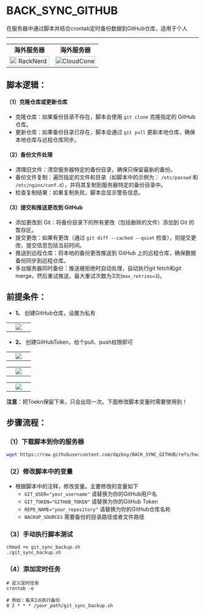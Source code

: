 # BACK_SYNC_GITHUB
在服务器中通过脚本并结合crontab定时备份数据到GitHub仓库，适用于个人

---
<table style="width: 100%; table-layout: fixed;">
    <tr>
      <td width="50%" align="center"><b>海外服务器</b></td>
      <td width="50%" align="center"><b>海外服务器</b></td>
    </tr>
    <tr>
        <td width="50%" align="center">
            <a href="https://dqzboy.github.io/proxyui/racknerd" target="_blank">
                <img src="https://cdn.jsdelivr.net/gh/dqzboy/Images/dqzboy-proxy/1.png?raw=true" 
                     alt="RackNerd" 
                     style="width: 100%; height: auto; max-width: 400px; object-fit: contain;">
            </a>
        </td>
        <td width="50%" align="center">
            <a href="https://app.cloudcone.com/?ref=12690" target="_blank">
                <img src="https://cdn.jsdelivr.net/gh/dqzboy/Images/dqzboy-proxy/2.png?raw=true" 
                     alt="CloudCone" 
                     style="width: 100%; height: auto; max-width: 400px; object-fit: contain;">
            </a>
        </td>
    </tr>
</table>

## 脚本逻辑：
#### （1）克隆仓库或更新仓库
- 克隆仓库：如果备份目录不存在，脚本会使用 `git clone` 克隆指定的 GitHub 仓库。
- 更新仓库：如果备份目录已存在，脚本会通过 `git pull` 更新本地仓库，确保本地仓库与远程仓库同步。
  
#### （2）备份文件处理
- 清理旧文件：清空服务器特定的备份目录，确保只保留最新的备份。
- 备份文件复制：遍历指定的文件和目录（如脚本中的示例为： `/etc/passwd` 和 `/etc/nginx/conf.d`），并将其复制到服务器特定的备份目录中。
- 检查复制结果：如果复制失败，脚本会显示警告信息。
#### （3）提交和推送更改到 GitHub
- 添加更改到 Git：将备份目录下的所有更改（包括删除的文件）添加到 Git 的暂存区。
- 提交更改：如果有更改（通过 `git diff --cached --quiet` 检查），则提交更改，提交信息包括当前时间。
- 推送到远程仓库：将本地的备份更改推送到 GitHub 上的远程仓库，确保数据备份同步到远程仓库。
- 多台服务器同时备份：推送被拒绝时自动处理，自动执行git fetch和git merge，然后重试推送，最大重试次数为3次(`max_retries=3`)。

## 前提条件：
  - **1、** 创建GitHub仓库，设置为私有
<table>
    <tr>
        <td width="50%" align="center"><img src="https://github.com/user-attachments/assets/f4b750c3-b4cd-48e0-8bc3-2313d45726dd"?raw=true"></td>
    </tr>
</table>


  
  - **2、** 创建GitHubToken，给个pull、push权限即可
<table>
    <tr>
        <td width="50%" align="center"><img src="https://github.com/user-attachments/assets/fc51040f-a7ea-4b9e-bc7e-c35469849674"?raw=true"></td>
    </tr>
</table>
<table>
    <tr>
        <td width="50%" align="center"><img src="https://github.com/user-attachments/assets/bf54121f-ccd7-4058-84fb-25f3a526e679"?raw=true"></td>
    </tr>
</table>
<table>
    <tr>
        <td width="50%" align="center"><img src="https://github.com/user-attachments/assets/1e38b9d1-5da3-4056-b967-a5fbdaa93e39"?raw=true"></td>
    </tr>
</table>

**注意**：把Toekn保留下来，只会出现一次。下面修改脚本变量时需要使用到！

## 步骤流程：
### （1）下载脚本到你的服务器
```bash
wget https://raw.githubusercontent.com/dqzboy/BACK_SYNC_GITHUB/refs/heads/main/git_sync_backup.sh
```

### （2）修改脚本中的变量
- 根据脚本中的注释，修改变量。主要修改的变量如下
  - `GIT_USER="your_username"`      请替换为你的GitHub用户名
  - `GIT_TOKEN="GITHUB_TOKEN"`      请替换为你的GitHub Token
  - `REPO_NAME="your_repository"`   请替换为你的GitHub仓库名称
  - `BACKUP_SOURCES`                需要备份的目录路径或者文件路径
### （3）手动执行脚本测试
```shell
chmod +x git_sync_backup.sh
./git_sync_backup.sh
```

### （4）添加定时任务
```shell
# 定义定时任务
crontab -e

# 例如：每天2点执行备份
0 2 * * * /your_path/git_sync_backup.sh
```
